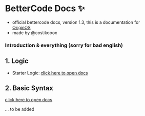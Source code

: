 # **BetterCode Docs** ✨
- official bettercode docs, version 1.3, this is a documentation for [OriginOS](https://github.com/Mistium/Origin-OS)
- made by @costikoooo

### Introduction & everything (sorry for bad english)

## 1. Logic
- Starter Logic:
[click here to open docs](https://github.com/koo1140/BetterCode-Docs/blob/main/logic.md)

## 2. Basic Syntax

[click here to open docs](https://github.com/koo1140/BetterCode-Docs/blob/main/basicsyntax.md)

... to be added
